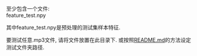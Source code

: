 至少包含一个文件:  
feature_test.npy  

其中feature_test.npy是预处理的测试集样本特征.  

要测试任意.mp3文件, 请将文件放置在此目录下. 或按照[README.md](https://github.com/Zenghhx/MLKD2020-Classification-and-identification-of-musical-emotions/blob/main/README.md)的方法设定测试文件夹路径. 
